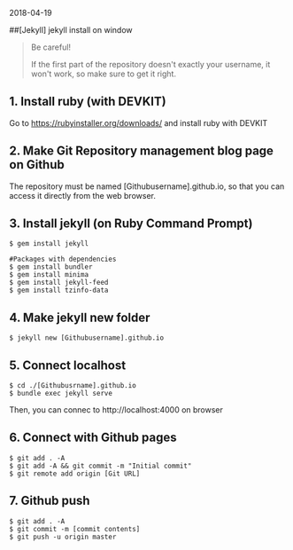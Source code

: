 

2018-04-19

##[Jekyll] jekyll install on window



> Be careful!
>
> If the first part of the repository doesn't exactly your username, it won't work, so make sure to get it right.



## 1. Install ruby (with DEVKIT)

Go to https://rubyinstaller.org/downloads/ and install ruby with DEVKIT



## 2. Make Git Repository management blog page on Github

The repository must be named [Githubusername].github.io, so that you can access it directly from the web browser.



## 3. Install jekyll (on Ruby Command Prompt)

~~~
$ gem install jekyll

#Packages with dependencies
$ gem install bundler
$ gem install minima
$ gem install jekyll-feed
$ gem install tzinfo-data
~~~



## 4. Make jekyll new folder

~~~
$ jekyll new [Githubusername].github.io
~~~



## 5. Connect localhost

~~~
$ cd ./[Githubusrname].github.io
$ bundle exec jekyll serve
~~~

 Then, you can connec to http://localhost:4000 on browser



## 6. Connect with Github pages

~~~
$ git add . -A
$ git add -A && git commit -m "Initial commit"
$ git remote add origin [Git URL]
~~~



## 7. Github push

~~~
$ git add . -A
$ git commit -m [commit contents]
$ git push -u origin master
~~~

